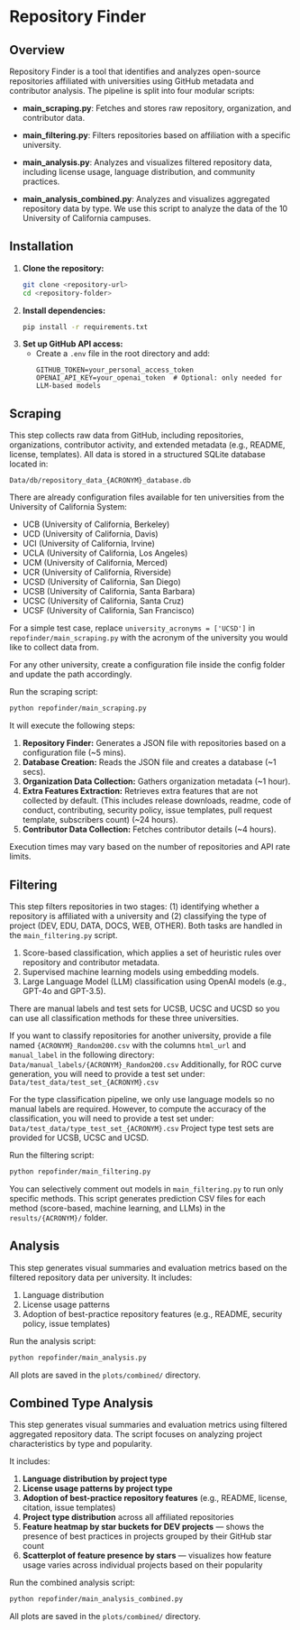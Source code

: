 # Repository Finder

## Overview
Repository Finder is a tool that identifies and analyzes open-source repositories affiliated with universities using GitHub metadata and contributor analysis. The pipeline is split into four modular scripts:

- **main_scraping.py**: Fetches and stores raw repository, organization, and contributor data.

- **main_filtering.py**: Filters repositories based on affiliation with a specific university.

- **main_analysis.py**: Analyzes and visualizes filtered repository data, including license usage, language distribution, and community practices.

- **main_analysis_combined.py**: Analyzes and visualizes aggregated repository data by type. We use this script to analyze the data of the 10 University of California campuses.

## Installation
1. **Clone the repository:**
   ```sh
   git clone <repository-url>
   cd <repository-folder>
   ```
2. **Install dependencies:**
   ```sh
   pip install -r requirements.txt
   ```
3. **Set up GitHub API access:**
   - Create a `.env` file in the root directory and add:
     ```
     GITHUB_TOKEN=your_personal_access_token
     OPENAI_API_KEY=your_openai_token  # Optional: only needed for LLM-based models
     ```

## Scraping 

This step collects raw data from GitHub, including repositories, organizations, contributor activity, and extended metadata (e.g., README, license, templates). All data is stored in a structured SQLite database located in:
```
Data/db/repository_data_{ACRONYM}_database.db
```

There are already configuration files available for ten universities from the University of California System:
- UCB (University of California, Berkeley)  
- UCD (University of California, Davis)  
- UCI (University of California, Irvine)  
- UCLA (University of California, Los Angeles)  
- UCM (University of California, Merced)  
- UCR (University of California, Riverside)  
- UCSD (University of California, San Diego)  
- UCSB (University of California, Santa Barbara)  
- UCSC (University of California, Santa Cruz)  
- UCSF (University of California, San Francisco)

For a simple test case, replace `university_acronyms = ['UCSD']` in `repofinder/main_scraping.py` with the acronym of the university you would like to collect data from.

For any other university, create a configuration file inside the config folder and update the path accordingly.


Run the scraping script:
```sh
python repofinder/main_scraping.py
```


It will execute the following steps:
1. **Repository Finder:** Generates a JSON file with repositories based on a configuration file (~5 mins).
2. **Database Creation:** Reads the JSON file and creates a database (~1 secs).
3. **Organization Data Collection:** Gathers organization metadata (~1 hour).
4. **Extra Features Extraction:** Retrieves extra features that are not collected by default. (This includes release downloads, readme, code of conduct, contributing, security policy, issue templates, pull request template, subscribers count) (~24 hours).
5. **Contributor Data Collection:** Fetches contributor details (~4 hours).

Execution times may vary based on the number of repositories and API rate limits.

## Filtering
This step filters repositories in two stages: (1) identifying whether a repository is affiliated with a university and (2) classifying the type of project (DEV, EDU, DATA, DOCS, WEB, OTHER). Both tasks are handled in the `main_filtering.py` script.

1. Score-based classification, which applies a set of heuristic rules over repository and contributor metadata.
2. Supervised machine learning models using embedding models.
3. Large Language Model (LLM) classification using OpenAI models (e.g., GPT-4o and GPT-3.5).

There are manual labels and test sets for UCSB, UCSC and UCSD so you can use all classification methods for these three universities.

If you want to classify repositories for another university, provide a file named `{ACRONYM}_Random200.csv` with the columns `html_url` and `manual_label` in the following directory: 
     ```
  Data/manual_labels/{ACRONYM}_Random200.csv
     ```
Additionally, for ROC curve generation, you will need to provide a test set under:
     ```
  Data/test_data/test_set_{ACRONYM}.csv
     ```

For the type classification pipeline, we only use language models so no manual labels are required. However, to compute the accuracy of the classification, you will need to provide a test set under:
     ```
  Data/test_data/type_test_set_{ACRONYM}.csv
     ```
Project type test sets are provided for UCSB, UCSC and UCSD. 

Run the filtering script:
```sh
python repofinder/main_filtering.py
```

You can selectively comment out models in `main_filtering.py` to run only specific methods. This script generates prediction CSV files for each method (score-based, machine learning, and LLMs) in the `results/{ACRONYM}/` folder.

## Analysis
This step generates visual summaries and evaluation metrics based on the filtered repository data per university. It includes:

1. Language distribution 
2. License usage patterns
3. Adoption of best-practice repository features (e.g., README, security policy, issue templates)


Run the analysis script:
```sh
python repofinder/main_analysis.py
```

All plots are saved in the `plots/combined/` directory.

## Combined Type Analysis
This step generates visual summaries and evaluation metrics using filtered aggregated repository data. The script focuses on analyzing project characteristics by type and popularity.

It includes:

1. **Language distribution by project type**
2. **License usage patterns by project type**
3. **Adoption of best-practice repository features** (e.g., README, license, citation, issue templates)
4. **Project type distribution** across all affiliated repositories
5. **Feature heatmap by star buckets for DEV projects** — shows the presence of best practices in projects grouped by their GitHub star count
6. **Scatterplot of feature presence by stars** — visualizes how feature usage varies across individual projects based on their popularity

Run the combined analysis script:
```sh
python repofinder/main_analysis_combined.py
```

All plots are saved in the `plots/combined/` directory.











